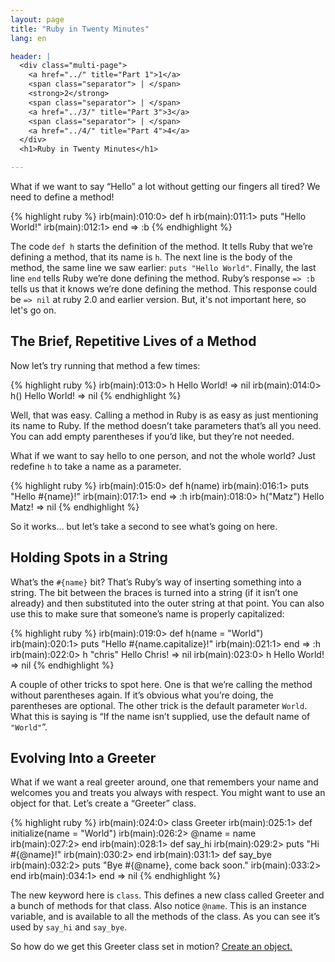 ```yaml
---
layout: page
title: "Ruby in Twenty Minutes"
lang: en

header: |
  <div class="multi-page">
    <a href="../" title="Part 1">1</a>
    <span class="separator"> | </span>
    <strong>2</strong>
    <span class="separator"> | </span>
    <a href="../3/" title="Part 3">3</a>
    <span class="separator"> | </span>
    <a href="../4/" title="Part 4">4</a>
  </div>
  <h1>Ruby in Twenty Minutes</h1>

---
```


What if we want to say “Hello” a lot without getting our fingers all
tired? We need to define a method!

{% highlight ruby %}
irb(main):010:0> def h
irb(main):011:1> puts "Hello World!"
irb(main):012:1> end
=> :b
{% endhighlight %}

The code `def h` starts the definition of the method. It tells Ruby that
we’re defining a method, that its name is `h`. The next line is the body
of the method, the same line we saw earlier: `puts "Hello World"`.
Finally, the last line `end` tells Ruby we’re done defining the method.
Ruby’s response `=> :b` tells us that it knows we’re done defining the
method. This response could be `=> nil` at ruby 2.0 and earlier version.
But, it's not important here, so let's go on.

## The Brief, Repetitive Lives of a Method

Now let’s try running that method a few times:

{% highlight ruby %}
irb(main):013:0> h
Hello World!
=> nil
irb(main):014:0> h()
Hello World!
=> nil
{% endhighlight %}

Well, that was easy. Calling a method in Ruby is as easy as just
mentioning its name to Ruby. If the method doesn’t take parameters
that’s all you need. You can add empty parentheses if you’d like, but
they’re not needed.

What if we want to say hello to one person, and not the whole world?
Just redefine `h` to take a name as a parameter.

{% highlight ruby %}
irb(main):015:0> def h(name)
irb(main):016:1> puts "Hello #{name}!"
irb(main):017:1> end
=> :h
irb(main):018:0> h("Matz")
Hello Matz!
=> nil
{% endhighlight %}

So it works… but let’s take a second to see what’s going on here.

## Holding Spots in a String

What’s the `#{name}` bit? That’s Ruby’s way of inserting something into
a string. The bit between the braces is turned into a string (if it
isn’t one already) and then substituted into the outer string at that
point. You can also use this to make sure that someone’s name is
properly capitalized:

{% highlight ruby %}
irb(main):019:0> def h(name = "World")
irb(main):020:1> puts "Hello #{name.capitalize}!"
irb(main):021:1> end
=> :h
irb(main):022:0> h "chris"
Hello Chris!
=> nil
irb(main):023:0> h
Hello World!
=> nil
{% endhighlight %}

A couple of other tricks to spot here. One is that we’re calling the
method without parentheses again. If it’s obvious what you’re doing, the
parentheses are optional. The other trick is the default parameter
`World`. What this is saying is “If the name isn’t supplied, use the
default name of `"World"`”.

## Evolving Into a Greeter

What if we want a real greeter around, one that remembers your name and
welcomes you and treats you always with respect. You might want to use
an object for that. Let’s create a “Greeter” class.

{% highlight ruby %}
irb(main):024:0> class Greeter
irb(main):025:1>   def initialize(name = "World")
irb(main):026:2>     @name = name
irb(main):027:2>   end
irb(main):028:1>   def say_hi
irb(main):029:2>     puts "Hi #{@name}!"
irb(main):030:2>   end
irb(main):031:1>   def say_bye
irb(main):032:2>     puts "Bye #{@name}, come back soon."
irb(main):033:2>   end
irb(main):034:1> end
=> nil
{% endhighlight %}

The new keyword here is `class`. This defines a new class called Greeter
and a bunch of methods for that class. Also notice `@name`. This is an
instance variable, and is available to all the methods of the class. As
you can see it’s used by `say_hi` and `say_bye`.

So how do we get this Greeter class set in motion? [Create an
object.](../3/)

